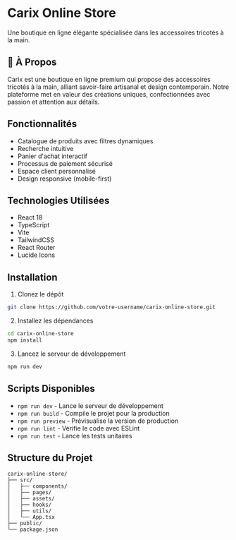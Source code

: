 # Carix Online Store

Une boutique en ligne élégante spécialisée dans les accessoires tricotés à la main.


## 🧶 À Propos

Carix est une boutique en ligne premium qui propose des accessoires tricotés à la main, alliant savoir-faire artisanal et design contemporain. Notre plateforme met en valeur des créations uniques, confectionnées avec passion et attention aux détails.

## Fonctionnalités

- Catalogue de produits avec filtres dynamiques
- Recherche intuitive
- Panier d'achat interactif
- Processus de paiement sécurisé
- Espace client personnalisé
- Design responsive (mobile-first)

## Technologies Utilisées

- React 18
- TypeScript
- Vite
- TailwindCSS
- React Router
- Lucide Icons

## Installation

1. Clonez le dépôt
```bash
git clone https://github.com/votre-username/carix-online-store.git
```

2. Installez les dépendances
```bash
cd carix-online-store
npm install
```

3. Lancez le serveur de développement
```bash
npm run dev
```

## Scripts Disponibles

- `npm run dev` - Lance le serveur de développement
- `npm run build` - Compile le projet pour la production
- `npm run preview` - Prévisualise la version de production
- `npm run lint` - Vérifie le code avec ESLint
- `npm run test` - Lance les tests unitaires

## Structure du Projet

```
carix-online-store/
├── src/
│   ├── components/
│   ├── pages/
│   ├── assets/
│   ├── hooks/
│   ├── utils/
│   └── App.tsx
├── public/
└── package.json
```



